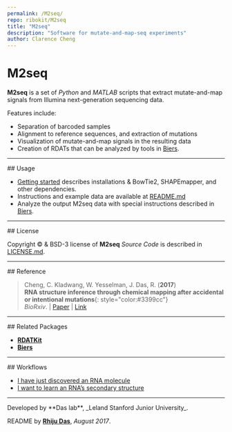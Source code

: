 ```yaml
---
permalink: /M2seq/
repo: ribokit/M2seq
title: "M2seq"
description: "Software for mutate-and-map-seq experiments"
author: Clarence Cheng
---
```



# M2seq

**M2seq** is a set of *Python* and *MATLAB* scripts that extract mutate-and-map signals from Illumina next-generation sequencing data.

Features include:

- Separation of barcoded samples
- Alignment to reference sequences, and extraction of mutations
- Visualization of mutate-and-map signals in the resulting data
- Creation of RDATs that can be analyzed by tools in [Biers](/Biers/rnastructure/#rnastructure-M2seq).

<hr/>
## Usage

* [Getting started](https://github.com/ribokit/M2seq) describes installations & BowTie2, SHAPEmapper, and other dependencies.
* Instructions and example data are available at [README.md](https://github.com/ribokit/M2seq)
* Analyze the output M2seq data with special instructions described in [Biers](/Biers/rnastructure/#rnastructure-M2seq).

<hr/>
## License

Copyright &copy; & BSD-3 license of **M2seq** _Source Code_ is described in [LICENSE.md](https://github.com/ribokit/M2seq/blob/master/LICENSE.md).

<hr/>
## Reference

>Cheng, C. Kladwang, W. Yesselman, J. Das, R. (**2017**)<br/>
>**RNA structure inference through chemical mapping after accidental or intentional mutations**{: style="color:#3399cc"}<br/>
>*BioRxiv*. | [Paper](https://doi.org/10.1101/169953) | [Link](https://doi.org/10.1101/169953)


<hr/>
## Related Packages

* [**RDATKit**](/RDATKit/)
* [**Biers**](/Biers/)

<hr/>
## Workflows

* [I have just discovered an RNA molecule](/workflows/from_scratch/)
* [I want to learn an RNA’s secondary structure](/workflows/2D_modeling/)

<hr/>
Developed by **Das lab**, _Leland Stanford Junior University_.

README by [**Rhiju Das**](https://daslab.stanford.edu/), *August 2017*.
